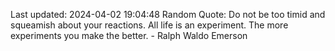 Last updated: 2024-04-02 19:04:48
Random Quote: Do not be too timid and squeamish about your reactions. All life is an experiment. The more experiments you make the better. - Ralph Waldo Emerson